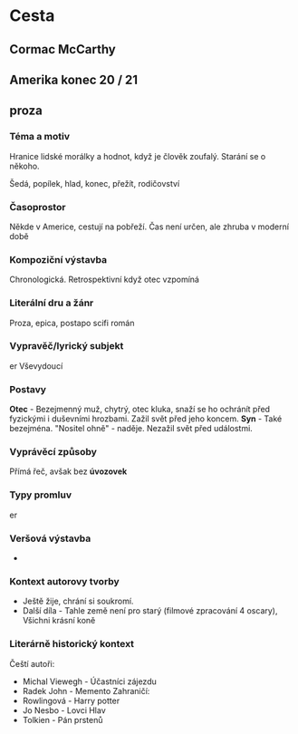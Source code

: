 # Cesta
## Cormac McCarthy
## Amerika konec 20 / 21
## proza

### Téma a motiv
Hranice lidské morálky a hodnot, když je člověk zoufalý. Starání se o někoho. 

Šedá, popílek, hlad, konec, přežít, rodičovství
### Časoprostor
Někde v Americe, cestují na pobřeží. Čas není určen, ale zhruba v moderní době
### Kompoziční výstavba
Chronologická. Retrospektivní když otec vzpomíná
### Literální dru a žánr
Proza, epica, postapo scifi román

### Vypravěč/lyrický subjekt
er Vševydoucí
### Postavy
**Otec** - Bezejmenný muž, chytrý, otec kluka, snaží se ho ochránít před fyzickými i duševními hrozbami. Zažil svět před jeho koncem. 
**Syn** - Také bezejména. "Nositel ohně" - naděje. Nezažil svět před událostmi. 
### Vyprávěcí způsoby
Přímá řeč, avšak bez **úvozovek**

### Typy promluv
er
### Veršová výstavba
-
### Kontext autorovy tvorby
* Ještě žije, chrání si soukromí. 
* Další díla - Tahle země není pro starý (filmové zpracování 4 oscary), Všichni krásní koně
### Literárně historický kontext
Čeští autoři:
* Michal Viewegh - Účastníci zájezdu
* Radek John - Memento
Zahraničí:
* Rowlingová - Harry potter
* Jo Nesbo - Lovci Hlav
* Tolkien - Pán prstenů
